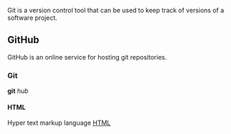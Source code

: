 Git is a version control tool that can be used to keep track of versions of a software project.

## GitHub

GitHub is an online service for hosting git repositories.

### Git

**git** *hub*

#### HTML

Hyper text markup language [HTML](html)